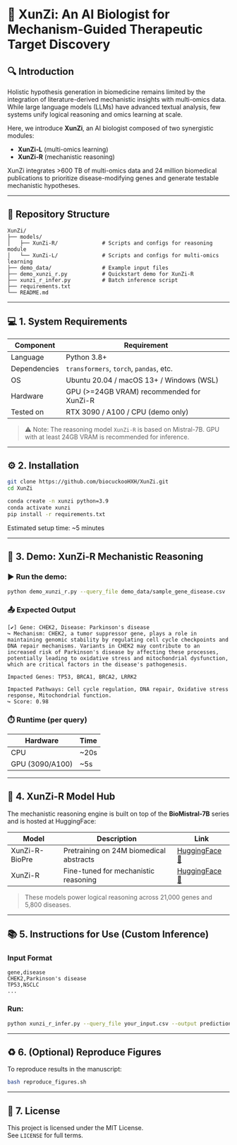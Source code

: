 # 🧠 XunZi: An AI Biologist for Mechanism-Guided Therapeutic Target Discovery

## 🔍 Introduction

Holistic hypothesis generation in biomedicine remains limited by the integration of literature-derived mechanistic insights with multi-omics data. While large language models (LLMs) have advanced textual analysis, few systems unify logical reasoning and omics learning at scale.

Here, we introduce **XunZi**, an AI biologist composed of two synergistic modules:
- **XunZi-L** (multi-omics learning)
- **XunZi-R** (mechanistic reasoning)

XunZi integrates >600 TB of multi-omics data and 24 million biomedical publications to prioritize disease-modifying genes and generate testable mechanistic hypotheses.

---

## 🧩 Repository Structure

```
XunZi/
├── models/
│   ├── XunZi-R/              # Scripts and configs for reasoning module
│   └── XunZi-L/              # Scripts and configs for multi-omics learning
├── demo_data/                # Example input files
├── demo_xunzi_r.py           # Quickstart demo for XunZi-R
├── xunzi_r_infer.py          # Batch inference script
├── requirements.txt
└── README.md
```

---

## 💻 1. System Requirements

| Component     | Requirement                              |
|---------------|-------------------------------------------|
| Language      | Python 3.8+                               |
| Dependencies  | `transformers`, `torch`, `pandas`, etc.   |
| OS            | Ubuntu 20.04 / macOS 13+ / Windows (WSL)  |
| Hardware      | GPU (>=24GB VRAM) recommended for XunZi-R |
| Tested on     | RTX 3090 / A100 / CPU (demo only)         |

> ⚠️ Note: The reasoning model `XunZi-R` is based on Mistral-7B. GPU with at least 24GB VRAM is recommended for inference.

---

## ⚙️ 2. Installation

```bash
git clone https://github.com/biocuckooHXH/XunZi.git
cd XunZi

conda create -n xunzi python=3.9
conda activate xunzi
pip install -r requirements.txt
```

Estimated setup time: ~5 minutes

---

## 🚀 3. Demo: XunZi-R Mechanistic Reasoning

### ▶️ Run the demo:

```bash
python demo_xunzi_r.py --query_file demo_data/sample_gene_disease.csv
```

### 📤 Expected Output

```text
[✔] Gene: CHEK2, Disease: Parkinson's disease
↪ Mechanism: CHEK2, a tumor suppressor gene, plays a role in maintaining genomic stability by regulating cell cycle checkpoints and DNA repair mechanisms. Variants in CHEK2 may contribute to an increased risk of Parkinson's disease by affecting these processes, potentially leading to oxidative stress and mitochondrial dysfunction, which are critical factors in the disease's pathogenesis. 

Impacted Genes: TP53, BRCA1, BRCA2, LRRK2

Impacted Pathways: Cell cycle regulation, DNA repair, Oxidative stress response, Mitochondrial function.
↪ Score: 0.98
```

### ⏱️ Runtime (per query)
| Hardware | Time |
|----------|------|
| CPU      | ~20s |
| GPU (3090/A100) | ~5s |

---

## 🧠 4. XunZi-R Model Hub

The mechanistic reasoning engine is built on top of the **BioMistral-7B** series and is hosted at HuggingFace:

| Model        | Description                             | Link |
|--------------|-----------------------------------------|------|
| XunZi-R-BioPre | Pretraining on 24M biomedical abstracts | [HuggingFace 🔗](https://huggingface.co/H2dddhxh/XunZi-R-BioPre) |
| XunZi-R       | Fine-tuned for mechanistic reasoning     | [HuggingFace 🔗](https://huggingface.co/H2dddhxh/XunZi-R) |

> These models power logical reasoning across 21,000 genes and 5,800 diseases.

---

## 📚 5. Instructions for Use (Custom Inference)

### Input Format

```csv
gene,disease
CHEK2,Parkinson's disease
TP53,NSCLC
...
```

### Run:

```bash
python xunzi_r_infer.py --query_file your_input.csv --output predictions.csv
```

---

## ♻️ 6. (Optional) Reproduce Figures

To reproduce results in the manuscript:

```bash
bash reproduce_figures.sh
```

---

## 🔐 7. License

This project is licensed under the MIT License.  
See `LICENSE` for full terms.
